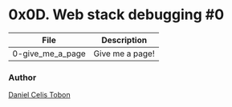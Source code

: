 # 0x0D. Web stack debugging #0

| File | Description |
| ------ | ------ |
| 0-give_me_a_page | Give me a page! |

### Author
[Daniel Celis Tobon](https://github.com/danicelistobon)
